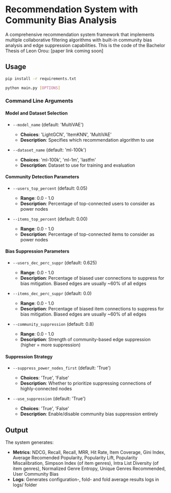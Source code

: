 # Recommendation System with Community Bias Analysis

A comprehensive recommendation system framework that implements multiple collaborative filtering algorithms with built-in community bias analysis and edge suppression capabilities. This is the code of the Bachelor Thesis of Leon Orou: [paper link coming soon]

## Usage

```bash
pip install -r requirements.txt
```

```bash
python main.py [OPTIONS]
```

### Command Line Arguments

#### Model and Dataset Selection
- `--model_name` (default: 'MultiVAE')
  - **Choices**: 'LightGCN', 'ItemKNN', 'MultiVAE'
  - **Description**: Specifies which recommendation algorithm to use

- `--dataset_name` (default: 'ml-100k')
  - **Choices**: 'ml-100k', 'ml-1m', 'lastfm'
  - **Description**: Dataset to use for training and evaluation

#### Community Detection Parameters
- `--users_top_percent` (default: 0.05)
  - **Range**: 0.0 - 1.0
  - **Description**: Percentage of top-connected users to consider as power nodes

- `--items_top_percent` (default: 0.00)
  - **Range**: 0.0 - 1.0
  - **Description**: Percentage of top-connected items to consider as power nodes

#### Bias Suppression Parameters
- `--users_dec_perc_suppr` (default: 0.625)
  - **Range**: 0.0 - 1.0
  - **Description**: Percentage of biased user connections to suppress for bias mitigation. Biased edges are usually ~60% of all edges

- `--items_dec_perc_suppr` (default: 0.0)
  - **Range**: 0.0 - 1.0
  - **Description**: Percentage of biased item connections to suppress for bias mitigation. Biased edges are usually ~60% of all edges

- `--community_suppression` (default: 0.8)
  - **Range**: 0.0 - 1.0
  - **Description**: Strength of community-based edge suppression (higher = more suppression)

#### Suppression Strategy
- `--suppress_power_nodes_first` (default: 'True')
  - **Choices**: 'True', 'False'
  - **Description**: Whether to prioritize suppressing connections of highly-connected nodes

- `--use_suppression` (default: 'True')
  - **Choices**: 'True', 'False'
  - **Description**: Enable/disable community bias suppression entirely

## Output

The system generates:
- **Metrics**: NDCG, Recall, Recall, MRR, Hit Rate, Item Coverage, Gini Index, Average Recomended Popularity, Popularity Lift, Popularity Miscalibration, Simpson Index (of item genres), Intra List Diversity (of item genres), Normalized Genre Entropy, Unique Genres Recommended, User Community Bias
- **Logs**: Generates configuration-, fold- and fold average results logs in logs/ folder
